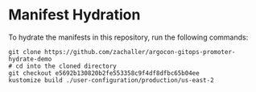 # Manifest Hydration

To hydrate the manifests in this repository, run the following commands:

```shell
git clone https://github.com/zachaller/argocon-gitops-promoter-hydrate-demo
# cd into the cloned directory
git checkout e5692b130820b2fe553358c9f4df8dfbc65b04ee
kustomize build ./user-configuration/production/us-east-2
```
